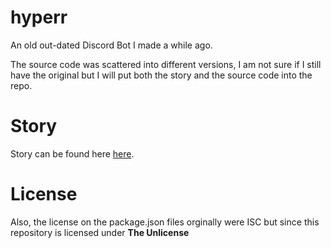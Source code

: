 # hyperr
An old out-dated Discord Bot I made a while ago.

The source code was scattered into different versions, I am not sure if I still have the original but I will put both the story and the source code into the repo.

# Story
Story can be found here [here](./story/readme.md).

# License
Also, the license on the package.json files orginally were ISC but since this repository is licensed under **The Unlicense**